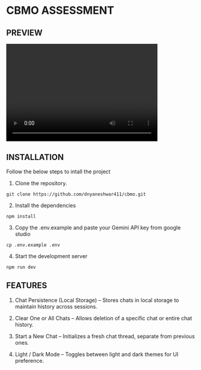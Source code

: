 # CBMO ASSESSMENT

## PREVIEW
<video width="320" controls style="width: 80%;aspect-ratio:14/9">
<source src="https://cbmo.vercel.app/preview.mp4" type="video/mp4">
</video>

## INSTALLATION
Follow the below steps to intall the project
<br />
1. Clone the repository.
```
git clone https://github.com/dnyaneshwar411/cbmo.git
```
2. Install the dependencies

```
npm install
```

3. Copy the .env.example and paste your Gemini API key from google studio 

```
cp .env.example .env
```

4. Start the development server
```
npm run dev
```

## FEATURES
1. Chat Persistence (Local Storage) – Stores chats in local storage to maintain history across sessions.

2. Clear One or All Chats – Allows deletion of a specific chat or entire chat history.

3. Start a New Chat – Initializes a fresh chat thread, separate from previous ones.

4. Light / Dark Mode – Toggles between light and dark themes for UI preference.
